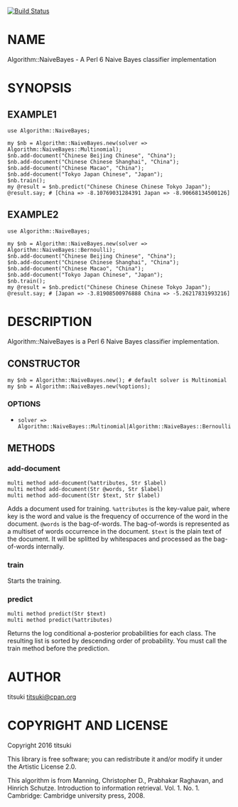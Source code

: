 [![Build Status](https://travis-ci.org/titsuki/p6-Algorithm-NaiveBayes.svg?branch=master)](https://travis-ci.org/titsuki/p6-Algorithm-NaiveBayes)

NAME
====

Algorithm::NaiveBayes - A Perl 6 Naive Bayes classifier implementation

SYNOPSIS
========

EXAMPLE1
--------

    use Algorithm::NaiveBayes;

    my $nb = Algorithm::NaiveBayes.new(solver => Algorithm::NaiveBayes::Multinomial);
    $nb.add-document("Chinese Beijing Chinese", "China");
    $nb.add-document("Chinese Chinese Shanghai", "China");
    $nb.add-document("Chinese Macao", "China");
    $nb.add-document("Tokyo Japan Chinese", "Japan");
    $nb.train();
    my @result = $nb.predict("Chinese Chinese Chinese Tokyo Japan");
    @result.say; # [China => -8.10769031284391 Japan => -8.90668134500126]

EXAMPLE2
--------

    use Algorithm::NaiveBayes;

    my $nb = Algorithm::NaiveBayes.new(solver => Algorithm::NaiveBayes::Bernoulli);
    $nb.add-document("Chinese Beijing Chinese", "China");
    $nb.add-document("Chinese Chinese Shanghai", "China");
    $nb.add-document("Chinese Macao", "China");
    $nb.add-document("Tokyo Japan Chinese", "Japan");
    $nb.train();
    my @result = $nb.predict("Chinese Chinese Chinese Tokyo Japan");
    @result.say; # [Japan => -3.81908500976888 China => -5.26217831993216]

DESCRIPTION
===========

Algorithm::NaiveBayes is a Perl 6 Naive Bayes classifier implementation.

CONSTRUCTOR
-----------

    my $nb = Algorithm::NaiveBayes.new(); # default solver is Multinomial
    my $nb = Algorithm::NaiveBayes.new(%options);

### OPTIONS

  * `solver => Algorithm::NaiveBayes::Multinomial|Algorithm::NaiveBayes::Bernoulli` 

METHODS
-------

### add-document

    multi method add-document(%attributes, Str $label)
    multi method add-document(Str @words, Str $label)
    multi method add-document(Str $text, Str $label)

Adds a document used for training. `%attributes` is the key-value pair, where key is the word and value is the frequency of occurrence of the word in the document. `@words` is the bag-of-words. The bag-of-words is represented as a multiset of words occurrence in the document. `$text` is the plain text of the document. It will be splitted by whitespaces and processed as the bag-of-words internally.

### train

Starts the training.

### predict

    multi method predict(Str $text)
    multi method predict(%attributes)

Returns the log conditional a-posterior probabilities for each class. The resulting list is sorted by descending order of probability. You must call the train method before the prediction.

AUTHOR
======

titsuki <titsuki@cpan.org>

COPYRIGHT AND LICENSE
=====================

Copyright 2016 titsuki

This library is free software; you can redistribute it and/or modify it under the Artistic License 2.0.

This algorithm is from Manning, Christopher D., Prabhakar Raghavan, and Hinrich Schutze. Introduction to information retrieval. Vol. 1. No. 1. Cambridge: Cambridge university press, 2008.
